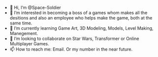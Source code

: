 - 👋 Hi, I’m @Space-Soldier
- 👀 I’m interested in becoming a boss of a games whom makes all the desitions and also an employee who helps make the game, both at the same time.
- 🌱 I’m currently learning Game Art, 3D Modeling, Models, Level Making, Manegement. 
- 💞️ I’m looking to collaborate on Star Wars, Transformer or Online Multiplayer Games.
- 📫 How to reach me: Email. Or my number in the near future.

<!---
Space-Soldier/Space-Soldier is a ✨ special ✨ repository because its `README.md` (this file) appears on your GitHub profile.
You can click the Preview link to take a look at your changes.
--->
